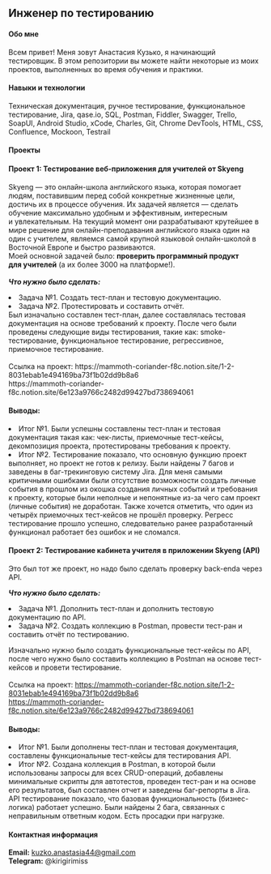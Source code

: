 
## Инженер по тестированию
#### Обо мне
Всем привет! Меня зовут Анастасия Кузько, я начинающий тестировщик.
В этом репозитории вы можете найти некоторые из моих проектов, выполненных во время обучения и практики.

#### Навыки и технологии
Техническая документация, ручное тестирование, функциональное тестирование, Jira, qase.io, SQL, Postman, Fiddler, Swagger, Trello,
SoapUI, Android Studio, xCode, Charles, Git, Chrome DevTools, HTML, CSS, Confluence, Mockoon, Testrail

#### Проекты
#### Проект 1: Тестирование веб-приложения для учителей от Skyeng <br>
Skyeng — это онлайн-школа английского языка, которая помогает людям, поставившим перед собой конкретные жизненные цели, достичь их в процессе обучения. Их задачей является — сделать обучение максимально удобным и эффективным, интересным и увлекательным. На текущий момент они разрабатывают крутейшее в мире решение для онлайн-преподавания английского языка один на один с учителем, являемся самой крупной языковой онлайн-школой в Восточной Европе и быстро развиваются.<br>
Моей основной задачей было: **проверить программный продукт для учителей** (а их более 3000 на платформе!).
<br><br>
***Что нужно было сделать:***

<li>Задача №1. Создать тест-план и тестовую документацию.</li>
<li>Задача №2. Протестировать и составить отчёт.</li>
Был изначально составлен тест-план, далее составлялась тестовая документация на основе требований к проекту. После чего были проведены следующие виды тестирования, такие как: smoke-тестирование, функциональное тестирование, регрессивное, приемочное тестирование.
<br><br>
Ссылка на проект: https://mammoth-coriander-f8c.notion.site/1-2-8031ebab1e494169ba73f1b02dd9b8a6 <br>
https://mammoth-coriander-f8c.notion.site/6e123a9766c2482d99427bd738694061
<br>

#### Выводы: <br>

<li>Итог №1. Были успешны составлены тест-план и тестовая документация такая как: чек-листы, приемочные тест-кейсы, декомпозиция проекта, протестированы требования к проекту.</li>
<li>Итог №2. Тестирование показало, что основную функцию проект выполняет, но проект не готов к релизу. Были найдены 7 багов и заведены в баг-трекинговую систему Jira. Для меня самыми критичными ошибками были отсутствие возможности создать личные события в прошлом из окошка создания личных событий и требования к проекту, которые были неполные и непонятные из-за чего сам проект (личные события) не доработан. Также хочется отметить, что один из четырёх приемочных тест-кейсов не прошёл проверку. Регресс тестирование прошло успешно, следовательно ранее разработанный функционал работает без ошибок и не сломался.</li>

#### Проект 2: Тестирование кабинета учителя в приложении Skyeng (API)
Это был тот же проект, но надо было сделать проверку back-endа через API.<br>

***Что нужно было сделать:***

<li>Задача №1. Дополнить тест-план и дополнить тестовую документацию по API.</li>
<li>Задача №2. Создать коллекцию в Postman, провести тест-ран и составить отчёт по тестированию.</li>

Изначально нужно было создать функциональные тест-кейсы по API, после чего нужно было составить коллекцию в Postman на основе тест-кейсов и провети тестирование.
<br><br>
Ссылка на проект: https://mammoth-coriander-f8c.notion.site/1-2-8031ebab1e494169ba73f1b02dd9b8a6 <br>
https://mammoth-coriander-f8c.notion.site/6e123a9766c2482d99427bd738694061

#### Выводы:

<li>Итог №1. Были дополнены тест-план и тестовая документация, составлены функциональные тест-кейсы для тестирования API.</li>
<li>Итог №2. Создана коллекция в Postman, в которой были использованы запросы для всех CRUD-операций, добавлены минимальные скрипты для автотестов, проведен тест-ран и на основе его результатов, был составлен отчет и заведены баг-репорты в Jira. API тестирование показало, что базовая функциональность (бизнес-логика) работает успешно. Были найдены 2 бага, связанных с неправильным ответным кодом. Есть просадки при  нагрузке. </li>

#### Контактная информация
**Email:** kuzko.anastasia44@gmail.com<br>
**Telegram:** @kirigirimiss
